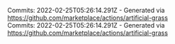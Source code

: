 Commits: 2022-02-25T05:26:14.291Z - Generated via https://github.com/marketplace/actions/artificial-grass
<br>
Commits: 2022-02-25T05:26:14.291Z - Generated via https://github.com/marketplace/actions/artificial-grass
<br>
